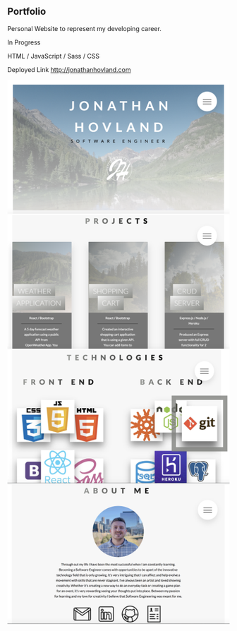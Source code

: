 ## Portfolio

Personal Website to represent my developing career.

In Progress

HTML / JavaScript / Sass / CSS

Deployed Link http://jonathanhovland.com

<img src="img/header.png" />
<img src="img/projects.png" />
<img src="img/tech.png" />
<img src="img/about.png" />

